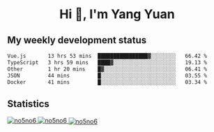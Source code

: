 <h1 align="center">Hi 👋, I'm Yang Yuan</h1>


## My weekly development status
<!--START_SECTION:waka-->

```txt
Vue.js       13 hrs 53 mins  ████████████████▓░░░░░░░░   66.42 %
TypeScript   3 hrs 59 mins   ████▓░░░░░░░░░░░░░░░░░░░░   19.13 %
Other        1 hr 20 mins    █▓░░░░░░░░░░░░░░░░░░░░░░░   06.41 %
JSON         44 mins         █░░░░░░░░░░░░░░░░░░░░░░░░   03.55 %
Docker       41 mins         █░░░░░░░░░░░░░░░░░░░░░░░░   03.34 %
```

<!--END_SECTION:waka-->

## Statistics
<a href="https://github.com/anuraghazra/github-readme-stats">
  <img src="https://github-readme-stats.vercel.app/api/top-langs/?username=no5no6&theme=dracula" alt="no5no6">
</a>
<a href="https://github.com/anuraghazra/github-readme-stats">
  <img src="https://github-readme-stats.vercel.app/api?username=no5no6&show_icons=true&theme=dracula&line_height=40" alt="no5no6">
</a>
<a href="https://github.com/anuraghazra/github-readme-stats">
  <img align="center" src="https://github-readme-streak-stats.herokuapp.com/?user=no5no6&theme=dracula" alt="no5no6" />
</a>